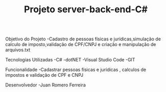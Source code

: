 <h1 align="center"> Projeto server-back-end-C# </h1>
<br><br>

Objetivo do Projeto 
-Cadastro de pessoas físicas e jurídicas,simulação de calculo de imposto,validação de CPF/CNPJ e
criação e manipulação de arquivos.txt

Tecnologias Utilizadas
-C#
-dotNET
-Visual Studio Code
-GIT

Funcionalidade
-Cadastrar pessoas físicas e jurídicas , calculos de impostos e validação de CPF e CNPJ

Desenvolvedor
-Juan Romero Ferreira

